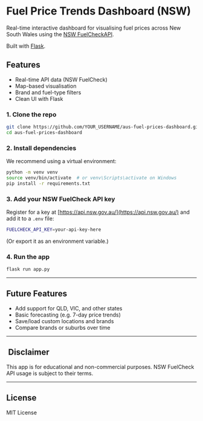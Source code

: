 # Fuel Price Trends Dashboard (NSW)
Real-time interactive dashboard for visualising fuel prices across New South Wales using the [NSW FuelCheckAPI](https://api.nsw.gov.au/Product/Index/22).

Built with [Flask](https://pypi.org/project/Flask/).

## Features
- Real-time API data (NSW FuelCheck)
- Map-based visualisation
- Brand and fuel-type filters
- Clean UI with Flask

### 1. Clone the repo
```bash
git clone https://github.com/YOUR_USERNAME/aus-fuel-prices-dashboard.git
cd aus-fuel-prices-dashboard
```

### 2. Install dependencies
We recommend using a virtual environment:
```bash
python -m venv venv
source venv/bin/activate  # or venv\Scripts\activate on Windows
pip install -r requirements.txt
```

### 3. Add your NSW FuelCheck API key
Register for a key at [https://api.nsw.gov.au/](https://api.nsw.gov.au/) and add it to a `.env` file:

```bash
FUELCHECK_API_KEY=your-api-key-here
```

(Or export it as an environment variable.)

### 4. Run the app
```bash
flask run app.py
```
---

## Future Features
- Add support for QLD, VIC, and other states
- Basic forecasting (e.g. 7-day price trends)
- Save/load custom locations and brands
- Compare brands or suburbs over time

---
## ️ Disclaimer
This app is for educational and non-commercial purposes. NSW FuelCheck API usage is subject to their terms.

---
## License
MIT License